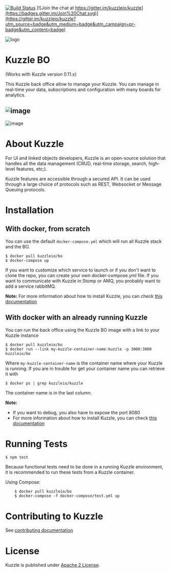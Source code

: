 [![Build Status](https://travis-ci.org/kuzzleio/kuzzle-bo.svg?branch=master)](https://travis-ci.org/kuzzleio/kuzzle-bo)
[![Join the chat at https://gitter.im/kuzzleio/kuzzle](https://badges.gitter.im/Join%20Chat.svg)](https://gitter.im/kuzzleio/kuzzle?utm_source=badge&utm_medium=badge&utm_campaign=pr-badge&utm_content=badge)

![logo](https://raw.githubusercontent.com/kuzzleio/kuzzle/master/docs/images/logo.png)

# Kuzzle BO

(Works with Kuzzle version 0.11.x)

This Kuzzle back office allow to manage your Kuzzle. You can manage in real-time your data, subscriptions and configuration with many boards for analytics.

![image](https://raw.githubusercontent.com/kuzzleio/kuzzle-bo/master/docs/images/storage.png)
---
![image](https://raw.githubusercontent.com/kuzzleio/kuzzle-bo/master/docs/images/realtime.png)

# About Kuzzle

For UI and linked objects developers, Kuzzle is an open-source solution that handles all the data management
(CRUD, real-time storage, search, high-level features, etc;).

Kuzzle features are accessible through a secured API. It can be used through a large choice of protocols such as REST, Websocket or Message Queuing protocols.

# Installation

## With docker, from scratch

You can use the default `docker-compose.yml` which will run all Kuzzle stack and the BO.

    $ docker pull kuzzleio/bo
    $ docker-compose up

If you want to customize which service to launch or if you don't want to clone the repo, you can create your own docker-compose.yml file.
If you want to communicate with Kuzzle in Stomp or AMQ, you probably want to add a service rabbitMQ.

**Note:** For more information about how to install Kuzzle, you can check [this documentation](https://github.com/kuzzleio/kuzzle/blob/master/docs/installation.md)

## With docker with an already running Kuzzle

You can run the back office using the Kuzzle BO image with a link to your Kuzzle instance

    $ docker pull kuzzleio/bo
    $ docker run --link my-kuzzle-container-name:kuzzle -p 3000:3000 kuzzleio/bo

Where `my-kuzzle-container-name` is the container name where your Kuzzle is running. If you are in trouble for get your container name you can retrieve it with

    $ docker ps | grep kuzzleio/kuzzle

The container name is in the last column.

**Note:**
* If you want to debug, you also have to expose the port 8080
* For more information about how to install Kuzzle, you can check [this documentation](https://github.com/kuzzleio/kuzzle/blob/master/docs/installation.md)

# Running Tests

    $ npm test

Because functional tests need to be done in a running Kuzzle environment, it is recommended to run these tests from a Kuzzle container.

Using Compose:

```
    $ docker pull kuzzleio/bo
    $ docker-compose -f docker-compose/test.yml up
```

# Contributing to Kuzzle

See [contributing documentation](./CONTRIBUTING.md)

# License

Kuzzle is published under [Apache 2 License](LICENSE.md).
